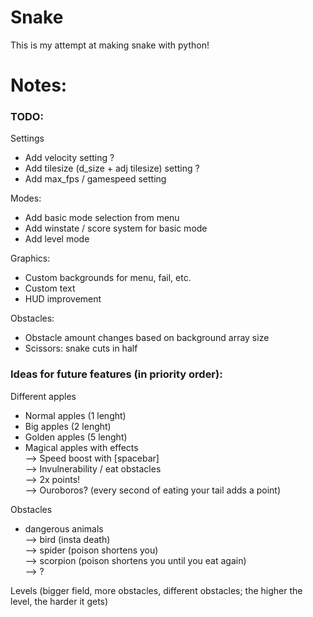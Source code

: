 # Snake

This is my attempt at making snake with python!


# Notes:

### TODO:
Settings  
- Add velocity setting ?
- Add tilesize (d_size + adj tilesize) setting ?
- Add max_fps / gamespeed setting

Modes:  
- Add basic mode selection from menu 
- Add winstate / score system for basic mode
- Add level mode

Graphics:  
- Custom backgrounds for menu, fail, etc.  
- Custom text  
- HUD improvement
  
Obstacles:  
- Obstacle amount changes based on background array size
- Scissors: snake cuts in half

### Ideas for future features (in priority order):   
Different apples  
- Normal apples (1 lenght)
- Big apples (2 lenght)
- Golden apples (5 lenght)
- Magical apples with effects  
            --> Speed boost with [spacebar]  
            --> Invulnerability / eat obstacles  
            --> 2x points!  
            --> Ouroboros? (every second of eating your tail adds a point)  

Obstacles
- dangerous animals  
            --> bird (insta death)  
            --> spider (poison shortens you)  
            --> scorpion (poison shortens you until you eat again)  
            --> ?  

Levels (bigger field, more obstacles, different obstacles; the higher the level, the harder it gets)

